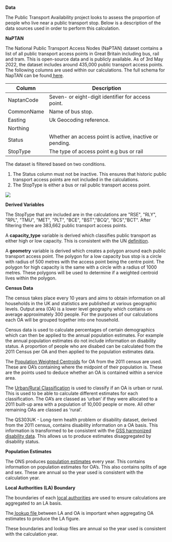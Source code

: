 **Data**

The Public Transport Availability project looks to assess the proportion of people who live near a public transport stop. Below is a description of the data sources used in order to perform this calculation.

**NaPTAN**

The National Public Transport Access Nodes (NaPTAN) dataset contains a list of all public transport access points in Great Britain including bus, rail and tram. This is open-source data and is publicly available. As of 3rd May 2022, the dataset includes around 435,000 public transport access points. The following columns are used within our calculations. The full schema for NapTAN can be found[ here](http://naptan.dft.gov.uk/naptan/schema/2.5/doc/NaPTANSchemaGuide-2.5-v0.67.pdf).

| **Column** | **Description**                                         |
| ---------- | ------------------------------------------------------- |
| NaptanCode | Seven- or eight-digit identifier for access point.      |
| CommonName | Name of bus stop.                                       |
| Easting    | Uk Geocoding reference.                                 |
| Northing   |                                                         |
| Status     | Whether an access point is active, inactive or pending. |
| StopType   | The type of access point e.g bus or rail                |

  
  


The dataset is filtered based on two conditions.

1. The Status column must not be inactive. This ensures that historic public transport access points are not included in the calculations.
2. The StopType is either a bus or rail public transport access point.

![](https://lh4.googleusercontent.com/aWHDDVx3u12vC8HnbD395w61y_wIi-K7sZ38TkHJV2EqifGdOD8t5cc4E7fdIN1dApuK-CSaxcFYJ28Vxg6jN1varhbk8_PDPuNj8lLD4kwfXOlg-GX8fk4EeVjV58fHmXw9hFiCC9vQjKUjmeztDA)

**Derived Variables**

The StopType that are included are in the calculations are "RSE", "RLY", "RPL", "TMU", "MET", "PLT", "BCE", "BST","BCQ", "BCS","BCT". After filtering there are 383,662 public transport access points.

A **capacity_type** variable is derived which classifies public transport as either high or low capacity. This is consistent with the UN [definition](https://unstats.un.org/sdgs/metadata/files/Metadata-11-02-01.pdf).

A **geometry** variable is derived which creates a polygon around each public transport access point. The polygon for a low capacity bus stop is a circle with radius of 500 metres with the access point being the centre point. The polygon for high capacity is the same with a circle with a radius of 1000 metres. These polygons will be used to determine if a weighted centroid lives within the polygon.

  
  
  


**Census Data**

The census takes place every 10 years and aims to obtain information on all households in the UK and statistics are published at various geographic levels. Output area (OA) is a lower level geography which contains on average approximately 300 people. For the purposes of our calculations each OA will be grouped together into one household.

Census data is used to calculate percentages of certain demographics which can then be applied to the annual population estimates. For example the annual population estimates do not include information on disability status. A proportion of people who are disabed can be calculated from the 2011 Census per OA and then applied to the population estimates data.

The [Population Weighted Centroids](https://data.gov.uk/dataset/5a08e622-1547-49ac-b626-d4f0d4067805/output-areas-december-2011-population-weighted-centroids) for OA from the 2011 census are used. These are OA’s containing where the midpoint of their population is. These are the points used to deduce whether an OA is contained within a service area.

The [Urban/Rural Classification](https://www.ons.gov.uk/methodology/geography/geographicalproducts/ruralurbanclassifications/2011ruralurbanclassification) is used to classify if an OA is urban or rural. This is used to be able to calculate different estimates for each classification. The OA’s are classed as ‘urban’ if they were allocated to a 2011 built-up area with a population of 10,000 people or more. All other remaining OAs are classed as ‘rural’.

The QS303UK - Long-term health problem or disability dataset, derived from the 2011 census, contains disability information on a OA basis. This information is transformed to be consistent with the [GSS harmonized disability data](https://gss.civilservice.gov.uk/policy-store/measuring-disability-for-the-equality-act-2010/). This allows us to produce estimates disaggregated by disability status.

  


**Population Estimates**

The ONS produces [population estimates](https://www.ons.gov.uk/peoplepopulationandcommunity/populationandmigration/populationestimates) every year. This contains information on population estimates for OA’s. This also contains splits of age and sex. These are annual so the year used is consistent with the calculation year.

  


**Local Authorities (LA) Boundary**

The boundaries of each [local authorities](https://data.gov.uk/dataset/51878530-7dd4-45df-b36b-9a0b01f3c136/local-authority-districts-december-2019-boundaries-uk-bgc) are used to ensure calculations are aggregated to an LA basis.

The[ lookup file ](https://geoportal.statistics.gov.uk/search?collection=Dataset&sort=name&tags=all(LUP_OA_WD_LAD))between LA and OA is important when aggregating OA estimates to produce the LA figure.

These boundaries and lookup files are annual so the year used is consistent with the calculation year.
